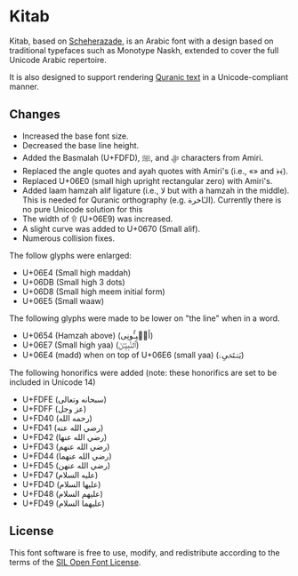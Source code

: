 # Kitab

Kitab, based on [Scheherazade](https://software.sil.org/scheherazade/), is an Arabic font
with a design based on traditional typefaces such as Monotype Naskh,
extended to cover the full Unicode Arabic repertoire.

It is also designed to support rendering [Quranic text](https://github.com/quranacademy/quran-text) in a Unicode-compliant manner.

## Changes

- Increased the base font size.
- Decreased the base line height.
- Added the Basmalah (U+FDFD), ﷺ, and ﷻ characters from Amiri.
- Replaced the angle quotes and ayah quotes with Amiri's (i.e., «» and ﴿﴾).
- Replaced U+06E0 (small high upright rectangular zero) with Amiri's.
- Added laam hamzah alif ligature (i.e., لا but with a hamzah in the middle).
  This is needed for Quranic orthography (e.g. الـٔاخرة).
  Currently there is no pure Unicode solution for this
- The width of ۩ (U+06E9) was increased.
- A slight curve was added to U+0670 (Small alif).
- Numerous collision fixes.

The follow glyphs were enlarged:
- U+06E4 (Small high maddah)
- U+06DB (Small high 3 dots)
- U+06D8 (Small high meem initial form)
- U+06E5 (Small waaw)

The following glyphs were made to be lower on "the line" when in a word.
- U+0654 (Hamzah above) (أَنۢبِـُٔونِی)
- U+06E7 (Small high yaa) (ٱلنَّبِیِّـۧنَ)
- U+06E4 (madd) when on top of U+06E6 (small yaa) (یَسۡتَحۡیِۦۤ)

The following honorifics were added (note: these honorifics are set to be included in Unicode 14)
- U+FDFE (سبحانه وتعالى)
- U+FDFF (عز وجل)
- U+FD40 (رحمه الله)
- U+FD41 (رضي الله عنه)
- U+FD42 (رضي الله عنها)
- U+FD43 (رضي الله عنهم)
- U+FD44 (رضي الله عنهما)
- U+FD45 (رضي الله عنهن)
- U+FD47 (عليه السلام)
- U+FD4D (عليها السلام)
- U+FD48 (عليهم السلام)
- U+FD49 (عليهما السلام)

## License

This font software is free to use, modify, and redistribute
according to the terms of the [SIL Open Font License](http://scripts.sil.org/ofl).
